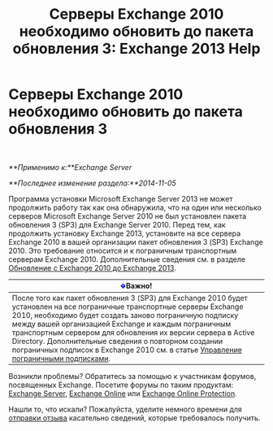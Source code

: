 ﻿---
title: 'Серверы Exchange 2010 необходимо обновить до пакета обновления 3: Exchange 2013 Help'
TOCTitle: Серверы Exchange 2010 необходимо обновить до пакета обновления 3
ms:assetid: 06f99869-79a2-4ac4-b947-b71430b178ad
ms:mtpsurl: https://technet.microsoft.com/ru-ru/library/ms.exch.setupreadiness.e15e14coexistenceminmajorversionrequirement(v=EXCHG.150)
ms:contentKeyID: 50487427
ms.date: 04/30/2018
mtps_version: v=EXCHG.150
ms.translationtype: HT
---

# Серверы Exchange 2010 необходимо обновить до пакета обновления 3

 

_**Применимо к:**Exchange Server_

_**Последнее изменение раздела:**2014-11-05_

Программа установки Microsoft Exchange Server 2013 не может продолжить работу так как она обнаружила, что на один или несколько серверов Microsoft Exchange Server 2010 не был установлен пакета обновления 3 (SP3) для Exchange Server 2010. Перед тем, как продолжить установку Exchange 2013, установите на все сервера Exchange 2010 в вашей организации пакет обновления 3 (SP3) Exchange 2010. Это требование относится и к пограничным транспортным серверам Exchange 2010. Дополнительные сведения см. в разделе [Обновление с Exchange 2010 до Exchange 2013](upgrade-from-exchange-2010-to-exchange-2013-exchange-2013-help.md).

<table>
<thead>
<tr class="header">
<th><img src="images/Dd876857.important(EXCHG.150).gif" title="Важно" alt="Важно" />Важно!</th>
</tr>
</thead>
<tbody>
<tr class="odd">
<td>После того как пакет обновления 3 (SP3) для Exchange 2010 будет установлен на все пограничные транспортные серверы Exchange 2010, необходимо будет создать заново пограничную подписку между вашей организацией Exchange и каждым пограничным транспортным сервером для обновления их версии сервера в Active Directory. Дополнительные сведения о повторном создании пограничных подписок в Exchange 2010 см. в статье <a href="https://go.microsoft.com/fwlink/p/?linkid=269724">Управление пограничными подписками</a>.</td>
</tr>
</tbody>
</table>


Возникли проблемы? Обратитесь за помощью к участникам форумов, посвященных Exchange. Посетите форумы по таким продуктам: [Exchange Server](https://go.microsoft.com/fwlink/p/?linkid=60612), [Exchange Online](https://go.microsoft.com/fwlink/p/?linkid=267542) или [Exchange Online Protection](https://go.microsoft.com/fwlink/p/?linkid=285351).

Нашли то, что искали? Пожалуйста, уделите немного времени для [отправки отзыва](mailto:exsetuphelpfeedback@microsoft.com?subject=exchange%202013%20setup%20help%20feedbac) касательно сведений, которые требовалось получить.

